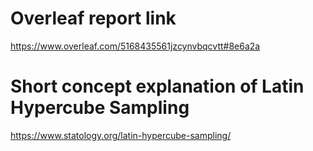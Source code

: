 # Overleaf report link
https://www.overleaf.com/5168435561jzcynvbqcvtt#8e6a2a

# Short concept explanation of Latin Hypercube Sampling
https://www.statology.org/latin-hypercube-sampling/
